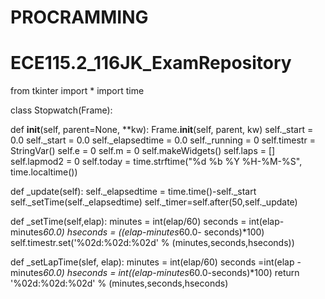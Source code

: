 # PROCRAMMING
# ECE115.2_116JK_ExamRepository
from tkinter import *
import time

class Stopwatch(Frame):

   def __init__(self, parent=None, **kw):
      Frame.__init__(self, parent, kw)
      self._start = 0.0
      self._start = 0.0 
      self._elapsedtime = 0.0
      self._running = 0
      self.timestr = StringVar()
      self.e = 0
      self.m = 0
      self.makeWidgets()
      self.laps = []
      self.lapmod2 = 0
      self.today = time.strftime("%d %b %Y %H-%M-%S", time.localtime())


   def _update(self):
      self._elapsedtime = time.time()-self._start
      self._setTime(self._elapsedtime)
      self._timer=self.after(50,self._update)

   def _setTime(self,elap):
      minutes = int(elap/60)
      seconds = int(elap-minutes*60.0)
      hseconds = ((elap-minutes*60.0- seconds)*100)
      self.timestr.set('%02d:%02d:%02d' % (minutes,seconds,hseconds))

   def _setLapTime(slef, elap):
      minutes = int(elap/60)
      seconds =int(elap -minutes*60.0)
      hseconds = int((elap-minutes*60.0-seconds)*100)
      return '%02d:%02d:%02d' % (minutes,seconds,hseconds)
